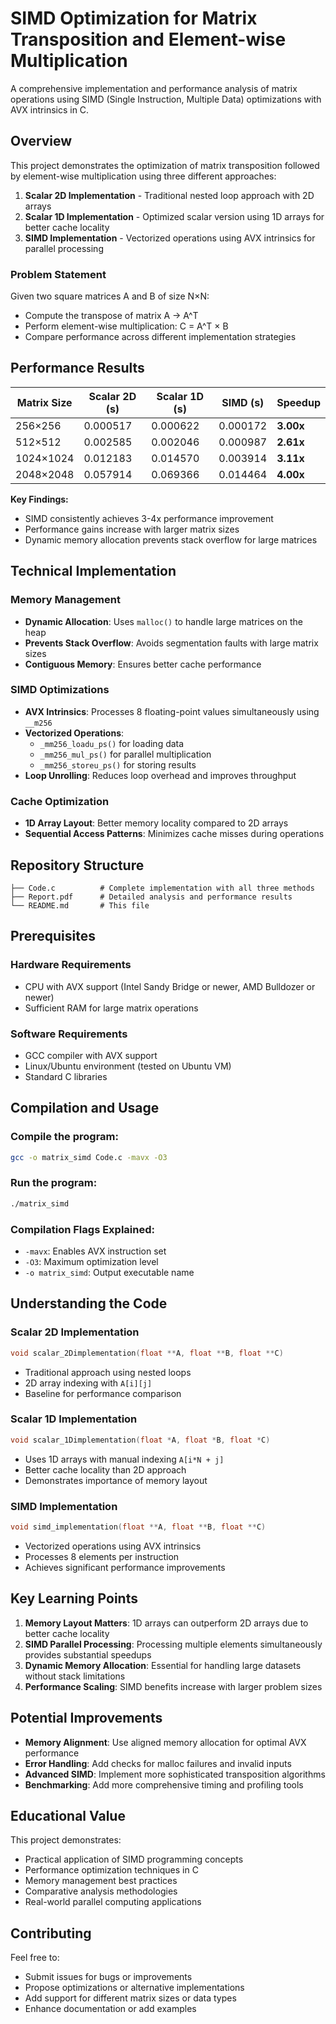 # SIMD Optimization for Matrix Transposition and Element-wise Multiplication

A comprehensive implementation and performance analysis of matrix operations using SIMD (Single Instruction, Multiple Data) optimizations with AVX intrinsics in C.

## Overview

This project demonstrates the optimization of matrix transposition followed by element-wise multiplication using three different approaches:

1. **Scalar 2D Implementation** - Traditional nested loop approach with 2D arrays
2. **Scalar 1D Implementation** - Optimized scalar version using 1D arrays for better cache locality  
3. **SIMD Implementation** - Vectorized operations using AVX intrinsics for parallel processing

### Problem Statement
Given two square matrices A and B of size N×N:
- Compute the transpose of matrix A → A^T
- Perform element-wise multiplication: C = A^T × B
- Compare performance across different implementation strategies

## Performance Results

| Matrix Size | Scalar 2D (s) | Scalar 1D (s) | SIMD (s) | Speedup |
|-------------|---------------|---------------|----------|---------|
| 256×256     | 0.000517      | 0.000622      | 0.000172 | **3.00x** |
| 512×512     | 0.002585      | 0.002046      | 0.000987 | **2.61x** |
| 1024×1024   | 0.012183      | 0.014570      | 0.003914 | **3.11x** |
| 2048×2048   | 0.057914      | 0.069366      | 0.014464 | **4.00x** |

**Key Findings:**
- SIMD consistently achieves 3-4x performance improvement
- Performance gains increase with larger matrix sizes
- Dynamic memory allocation prevents stack overflow for large matrices

## Technical Implementation

### Memory Management
- **Dynamic Allocation**: Uses `malloc()` to handle large matrices on the heap
- **Prevents Stack Overflow**: Avoids segmentation faults with large matrix sizes
- **Contiguous Memory**: Ensures better cache performance

### SIMD Optimizations
- **AVX Intrinsics**: Processes 8 floating-point values simultaneously using `__m256`
- **Vectorized Operations**: 
  - `_mm256_loadu_ps()` for loading data
  - `_mm256_mul_ps()` for parallel multiplication
  - `_mm256_storeu_ps()` for storing results
- **Loop Unrolling**: Reduces loop overhead and improves throughput

### Cache Optimization
- **1D Array Layout**: Better memory locality compared to 2D arrays
- **Sequential Access Patterns**: Minimizes cache misses during operations

## Repository Structure

```
├── Code.c          # Complete implementation with all three methods
├── Report.pdf      # Detailed analysis and performance results
└── README.md       # This file
```

## Prerequisites

### Hardware Requirements
- CPU with AVX support (Intel Sandy Bridge or newer, AMD Bulldozer or newer)
- Sufficient RAM for large matrix operations

### Software Requirements
- GCC compiler with AVX support
- Linux/Ubuntu environment (tested on Ubuntu VM)
- Standard C libraries

## Compilation and Usage

### Compile the program:
```bash
gcc -o matrix_simd Code.c -mavx -O3
```

### Run the program:
```bash
./matrix_simd
```

### Compilation Flags Explained:
- `-mavx`: Enables AVX instruction set
- `-O3`: Maximum optimization level
- `-o matrix_simd`: Output executable name

## Understanding the Code

### Scalar 2D Implementation
```c
void scalar_2Dimplementation(float **A, float **B, float **C)
```
- Traditional approach using nested loops
- 2D array indexing with `A[i][j]`
- Baseline for performance comparison

### Scalar 1D Implementation  
```c
void scalar_1Dimplementation(float *A, float *B, float *C)
```
- Uses 1D arrays with manual indexing `A[i*N + j]`
- Better cache locality than 2D approach
- Demonstrates importance of memory layout

### SIMD Implementation
```c
void simd_implementation(float **A, float **B, float **C)
```
- Vectorized operations using AVX intrinsics
- Processes 8 elements per instruction
- Achieves significant performance improvements

## Key Learning Points

1. **Memory Layout Matters**: 1D arrays can outperform 2D arrays due to better cache locality
2. **SIMD Parallel Processing**: Processing multiple elements simultaneously provides substantial speedups
3. **Dynamic Memory Allocation**: Essential for handling large datasets without stack limitations
4. **Performance Scaling**: SIMD benefits increase with larger problem sizes

## Potential Improvements

- **Memory Alignment**: Use aligned memory allocation for optimal AVX performance
- **Error Handling**: Add checks for malloc failures and invalid inputs
- **Advanced SIMD**: Implement more sophisticated transposition algorithms
- **Benchmarking**: Add more comprehensive timing and profiling tools

## Educational Value

This project demonstrates:
- Practical application of SIMD programming concepts
- Performance optimization techniques in C
- Memory management best practices
- Comparative analysis methodologies
- Real-world parallel computing applications

## Contributing

Feel free to:
- Submit issues for bugs or improvements
- Propose optimizations or alternative implementations
- Add support for different matrix sizes or data types
- Enhance documentation or add examples
